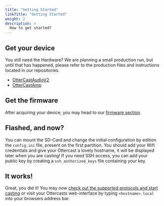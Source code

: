 ```yaml
---
title: "Getting Started"
linkTitle: "Getting Started"
weight: 2
description: >
  How to get started?
---
```


## Get your device

You still need the Hardware? We are planning a small production run, but until that has happened, please refer to the production files and instructions located in our repositories.

* [OtterCastAudioV2](https://github.com/Ottercast/OtterCastAudioV2/tree/main/gerber_v2.1)
* [OtterCastAmp](https://github.com/Ottercast/OtterCastAudioAmp/tree/main/production_v1.2)

## Get the firmware

After acquiring your device, you may head to our [firmware section](/docs/firmware/#download-ready-made-images).

## Flashed, and now?

You can mount the SD-Card and change the initial configuration by edition the `config.ini` file, present on the first partition. You should add your Wifi credentials and give your Ottercast a lovely hostname, it will be displayed later when you are casting! If you need SSH access, you can add your public key by creating a `ssh_authorized_keys` file containing your key.

## It works!

Great, you did it! You may now [check out the supported protocols and start casting](/docs/supported-protocols/) or visit your Ottercasts web-interface by typing `<hostname>.local` into your browsers address bar.
